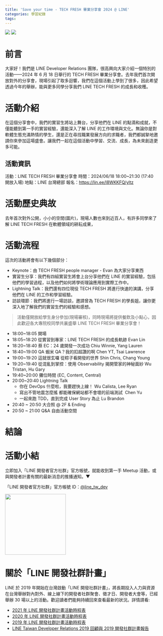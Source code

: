 ```yaml
---
title: 'Save your time - TECH FRESH 畢業分享會 2024 @ LINE'
categories: 學習紀錄
tags:
---
```


![](https://nijialin.com/images/2024/)
![](https://nijialin.com/images/common.jpeg)

# 前言
大家好！我們是 LINE Developer Relations 團隊，很高興向大家介紹一個特別的活動——2024 年 6 月 18 日舉行的 TECH FRESH 畢業分享會。去年我們首次開放對外的分享會，現場引起了取多迴響，我們在這個活動上學到了很多，因此希望透過今年的舉辦，能與更多同學分享我們 LINE TECH FRESH 的成長和收穫。


<!-- more -->

# 活動介紹

在這個分享會中，我們的實習生將站上舞台，分享他們在 LINE 的點滴和成就，不僅能聽到第一手的實習經驗，還能深入了解 LINE 的工作環境與文化。無論你是對軟體生態充滿熱情的學生，還是正在尋找職業發展方向的求職者，我們都誠摯地邀請你來參加這場盛會。讓我們一起在這個活動中學習、交流、成長，為未來創造更多可能。

## 活動資訊

活動：LINE TECH FRESH 畢業分享會
時間：2024/06/18 18:00~21:30 (17:40 開放入場)
地點：LINE 台灣總部
報名：https://lin.ee/l8WKKFQ/yltz

# 活動歷史典故

去年首次對外公開，小小的空間(圖片)，現場人數也來到近百人，有許多同學來了解 LINE TECH FRESH 在軟體領域的耕耘成果，

# 活動流程

這次的活動將會有以下幾個部分：

- Keynote：由 TECH FRESH people manager - Evan 為大家分享東西
- 實習生分享：我們有四組實習生將會上台分享他們在 LINE 的實習經驗，包括他們的學習過程，以及他們如何將學術理論應用到實際工作中。
- Lightning Talk：我們還有四位現役 TECH FRESH 將進行快速的演講，分享他們在 LINE 的工作和學習經驗。
- 訪談環節：我們將進行一場訪談，邀請曾為 TECH FRESH 的學長姐，讓你更深入地了解我們的實習生們的經驗和感想。

> 活動僅開放給學生身分參加(現場審核)，同時現場將提供餐飲及小點心，因此歡迎各大專院校同學共襄盛舉 LINE TECH FRESH 畢業分享會！

- 18:00~18:05 開場
- 18:05~18:20 從實習到專家：LINE TECH FRESH 的成長軌跡 Evan Lin
- 18:20~18:40 蔡 EC：24 歲開發一次成功 Chiu Winnie, Yang Lauren
- 18:40~19:00 QA 蝦米 QA？我的扣超讚的啊 Chen YT, Tsai Lawrence
- 19:00~19:20 這就很玄囉 從粽子看開發的世界 Shin Chris, Chang Young
- 19:20~19:40 從混亂到掌控：使用 Observability 揭開管家的神秘面紗 Wu Tristan, Hu Gary
- 19:40~20:00 攤位時間 (EC, Content, Central)
- 20:00~20:40​ Lightning Talk
  - 你在 DevOps 什麼啦，我要趕快上線！ Wu Calista, Lee Ryan
  - 寫出不管地震怎麼搖 都能確保網站都不會壞的前端測試  Chen Yu
  - 一起來跑 TDD，直到完成 User Story 為止 Lu Brandon
- 20:40 ~ 20:50 大合照 @ 2F & Ending
- 20:50 ~ 21:00​ Q&A 自由活動空間

# 結論

# 活動小結

立即加入「LINE 開發者官方社群」官方帳號，就能收到第一手 Meetup 活動，或與開發者計畫有關的最新消息的推播通知。▼

「LINE 開發者官方社群」官方帳號 ID：[@line_tw_dev](https://qr-official.line.me/gs/M_908lugfe_BW.png)

<img src="https://qr-official.line.me/gs/M_908lugfe_BW.png" width="200" height="200">

# 關於「LINE 開發社群計畫」

LINE 於 2019 年開始在台灣啟動「LINE 開發社群計畫」，將長期投入人力與資源在台灣舉辦對內對外、線上線下的開發者社群聚會、徵才日、開發者大會等，已經舉辦 30 場以上的活動。歡迎讀者們能夠持續回來查看最新的狀況。詳情請看:

- [2021 年 LINE 開發社群計畫活動時程表](https://engineering.linecorp.com/zh-hant/blog/2021-line-tw-devrel/)
- [2020 年 LINE 開發社群計畫活動時程表](https://engineering.linecorp.com/zh-hant/blog/2020-line-tw-devrel/)
- [2019 年 LINE 開發社群計畫活動時程表](https://engineering.linecorp.com/zh-hant/blog/line-taiwan-developer-relations-2019-plan/)
- [LINE Taiwan Developer Relations 2019 回顧與 2019 開發社群計畫報告](https://engineering.linecorp.com/zh-hant/blog/line-taiwan-developer-relations-2019/)

<style>
  section.compact {
    font-size: 150%  
  }
  img[alt~="center"] {
    display: block;
    margin: 0 auto;
  }
</style>
